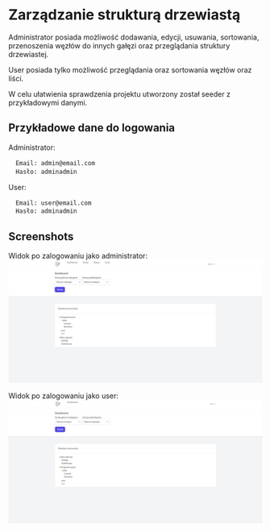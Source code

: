 # Zarządzanie strukturą drzewiastą

Administrator posiada możliwość dodawania, edycji, usuwania, sortowania, przenoszenia węzłów do innych gałęzi oraz przeglądania struktury drzewiastej.

User posiada tylko możliwość przeglądania oraz sortowania węzłów oraz liści.

W celu ułatwienia sprawdzenia projektu utworzony został seeder z przykładowymi danymi.

## Przykładowe dane do logowania
Administrator:
```bash
  Email: admin@email.com
  Hasło: adminadmin
```
User:
```bash
  Email: user@email.com
  Hasło: adminadmin
```


## Screenshots

Widok po zalogowaniu jako administrator:
![Screenshot](ss-admin.PNG)

Widok po zalogowaniu jako user:
![Screenshot](ss-user.PNG)
